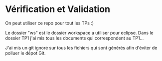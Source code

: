 <h1>Vérification et Validation</h1>

On peut utiliser ce repo pour tout les TPs :)

Le dossier "ws" est le dossier workspace a utiliser pour eclipse.
Dans le dossier TP1 j'ai mis tous les documents qui correspondent au TP1...

J'ai mis un git ignore sur tous les fichiers qui sont générés afin d'éviter de polluer le dépot Git.
